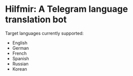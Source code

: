 # Hilfmir: A Telegram language translation bot

Target languages currently supported:
- English
- German
- French
- Spanish
- Russian
- Korean


